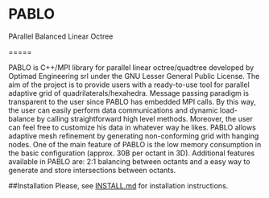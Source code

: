 PABLO
=====

PArallel Balanced Linear Octree

=====

PABLO is C++/MPI library for parallel linear octree/quadtree developed by Optimad Engineering srl under the GNU Lesser General Public License. 
The aim of the project is to provide users with a ready-to-use tool for parallel adaptive grid of quadrilaterals/hexahedra. 
Message passing paradigm is transparent to the user since PABLO has embedded MPI calls. By this way, the user can easily perform data communications and dynamic load-balance by calling straightforward high level methods. 
Moreover, the user can feel free to customize his data in whatever way he likes. 
PABLO allows adaptive mesh refinement by generating non-conforming grid with hanging nodes. 
One of the main feature of PABLO is the low memory consumption in the basic configuration (approx. 30B per octant in 3D). 
Additional features available in PABLO are: 2:1 balancing between octants and a easy way to generate and store intersections between octants.

##Installation
Please, see [INSTALL.md](https://github.com/optimad/PABLO/INSTALL.md) for installation instructions.